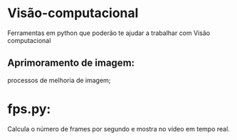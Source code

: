 # Visão-computacional
Ferramentas em python que poderão te ajudar a trabalhar com Visão computacional

## Aprimoramento de imagem:  
processos de melhoria de imagem;

# fps.py:  
Calcula o número de frames por segundo e mostra no vídeo em tempo real.
